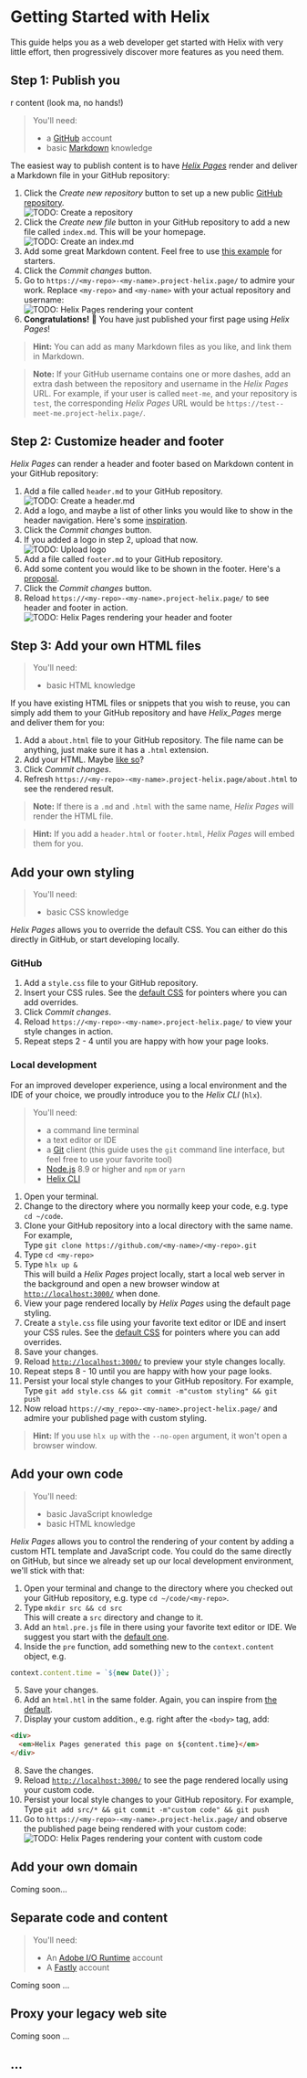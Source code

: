 # Getting Started with Helix

This guide helps you as a web developer get started with Helix with very little effort, then progressively discover more features as you need them.

## Step 1: Publish you
r content (look ma, no hands!)

> You'll need:
> - a [GitHub](https://github.com/join) account
> - basic [Markdown](https://guides.github.com/features/mastering-markdown/) knowledge

The easiest way to publish content is to have [_Helix Pages_](https://www.project-helix.page/) render and deliver a Markdown file in your GitHub repository:

1. Click the _Create new repository_ button to set up a new public [GitHub repository](https://github.com/new/).  
![](./dummy.png "TODO: Create a repository")
1. Click the _Create new file_ button in your GitHub repository to add a new file called `index.md`. This will be your homepage.  
![](./dummy.png "TODO: Create an index.md")
1. Add some great Markdown content. Feel free to use [this example](https://raw.githubusercontent.com/adobe/helix-example/master/index.md "example index.md") for starters.
1. Click the _Commit changes_ button.
1. Go to `https://<my-repo>-<my-name>.project-helix.page/` to admire your work. Replace `<my-repo>` and `<my-name>` with your actual repository and username:  
![](./dummy.png "TODO: Helix Pages rendering your content")
1. **Congratulations!** 🎉 You have just published your first page using _Helix Pages_!

> **Hint:** You can add as many Markdown files as you like, and link them in Markdown.

> **Note:** If your GitHub username contains one or more dashes, add an extra dash between the repository and username in the _Helix Pages_ URL. For example, if your user is called `meet-me`, and your repository is `test`, the corresponding _Helix Pages_ URL would be `https://test--meet-me.project-helix.page/`.

## Step 2: Customize header and footer

_Helix Pages_ can render a header and footer based on Markdown content in your GitHub repository:

1. Add a file called `header.md` to your GitHub repository.  
![](./dummy.png "TODO: Create a header.md")
1. Add a logo, and maybe a list of other links you would like to show in the header navigation. Here's some [inspiration](https://raw.githubusercontent.com/adobe/helix-example/master/header.md "example header.md").
1. Click the _Commit changes_ button.
1. If you added a logo in step 2, upload that now.  
![](./dummy.png "TODO: Upload logo")
1. Add a file called `footer.md` to your GitHub repository.
1. Add some content you would like to be shown in the footer. Here's a [proposal](https://raw.githubusercontent.com/adobe/helix-example/master/footer.md "example footer.md").
1. Click the _Commit changes_ button.
1. Reload `https://<my-repo>-<my-name>.project-helix.page/` to see header and footer in action.  
![TODO: Helix Pages rendering your header and footer](./dummy.png)

## Step 3: Add your own HTML files

> You'll need:
> - basic HTML knowledge

If you have existing HTML files or snippets that you wish to reuse, you can simply add them to your GitHub repository and have _Helix_Pages_ merge and deliver them for you:

1. Add a `about.html` file to your GitHub repository. The file name can be anything, just make sure it has a `.html` extension.
1. Add your HTML. Maybe [like so](https://raw.githubusercontent.com/adobe/helix-example/master/htdocs/about.html "example HTML file")?
1. Click _Commit changes_.
1. Refresh `https://<my-repo>-<my-name>.project-helix.page/about.html` to see the rendered result.

> **Note:** If there is a `.md` and `.html` with the same name, _Helix Pages_ will render the HTML file.

> **Hint:** If you add a `header.html` or `footer.html`, _Helix Pages_ will embed them for you.

## Add your own styling

> You'll need:
> - basic CSS knowledge

_Helix Pages_ allows you to override the default CSS. You can either do this directly in GitHub, or start developing locally.

### GitHub

1. Add a `style.css` file to your GitHub repository.
1. Insert your CSS rules. See the [default CSS](https://raw.githubusercontent.com/adobe/helix-pages/master/htdocs/style.css "default CSS") for pointers where you can add overrides.
1. Click _Commit changes_.
1. Reload `https://<my-repo>-<my-name>.project-helix.page/` to view your style changes in action.
1. Repeat steps 2 - 4 until you are happy with how your page looks.

### Local development

For an improved developer experience, using a local environment and the IDE of your choice, we proudly introduce you to the _Helix CLI_ (`hlx`).

> You'll need:
> - a command line terminal
> - a text editor or IDE
> - a [Git](https://git-scm.com/) client (this guide uses the `git` command line interface, but feel free to use your favorite tool)
> - [Node.js](https://nodejs.org/en/) 8.9 or higher and `npm` or `yarn`
> - [Helix CLI](https://www.npmjs.com/package/@adobe/helix-cli)

1. Open your terminal.
1. Change to the directory where you normally keep your code, e.g. type `cd ~/code`.
1. Clone your GitHub repository into a local directory with the same name. For example,  
Type `git clone https://github.com/<my-name>/<my-repo>.git`
1. Type `cd <my-repo>`
1. Type `hlx up &`  
This will build a _Helix Pages_ project locally, start a local web server in the background and open a new browser window at [`http://localhost:3000/`](http://localhost:3000/ "your local Helix server") when done.
1. View your page rendered locally by _Helix Pages_ using the default page styling.
1. Create a `style.css` file using your favorite text editor or IDE and insert your CSS rules. See the [default CSS](https://raw.githubusercontent.com/adobe/helix-pages/master/htdocs/style.css "Default CSS") for pointers where you can add overrides.
1. Save your changes.
1. Reload [`http://localhost:3000/`](http://localhost:3000/ "your local Helix server") to preview your style changes locally.
1. Repeat steps 8 - 10 until you are happy with how your page looks.
1. Persist your local style changes to your GitHub repository. For example,  
Type `git add style.css && git commit -m"custom styling" && git push`
1. Now reload `https://<my_repo>-<my-name>.project-helix.page/` and admire your published page with custom styling. 

> **Hint:** If you use `hlx up` with the `--no-open` argument, it won't open a browser window.

## Add your own code

> You'll need:
> - basic JavaScript knowledge
> - basic HTML knowledge

_Helix Pages_ allows you to control the rendering of your content by adding a custom HTL template and JavaScript code. You could do the same directly on GitHub, but since we already set up our local development environment, we'll stick with that:

1. Open your terminal and change to the directory where you checked out your GitHub repository, e.g. type `cd ~/code/<my-repo>`.
2. Type `mkdir src && cd src`  
This will create a `src` directory and change to it.
3. Add an `html.pre.js` file in there using your favorite text editor or IDE. We suggest you start with the [default one](https://raw.githubusercontent.com/adobe/helix-pages/master/src/html.pre.js "default html.pre.js").
4. Inside the `pre` function, add something new to the `context.content` object, e.g.
```js
context.content.time = `${new Date()}`;
```
5. Save your changes.
6. Add an `html.htl` in the same folder. Again, you can inspire from [the default](https://raw.githubusercontent.com/adobe/helix-pages/master/src/html.htl "default html.htl").
7. Display your custom addition., e.g. right after the `<body>` tag, add:
```html
<div>
  <em>Helix Pages generated this page on ${content.time}</em>
</div>
```
8. Save the changes.
9. Reload [`http://localhost:3000/`](http://localhost:3000/ "your local Helix server") to see the page rendered locally using your custom code.
10. Persist your local style changes to your GitHub repository. For example,  
Type `git add src/* && git commit -m"custom code" && git push`
11. Go to `https://<my-repo>-<my-name>.project-helix.page/` and observe the published page being rendered with your custom code:  
![](./dummy.png "TODO: Helix Pages rendering your content with custom code")

## Add your own domain

Coming soon...

## Separate code and content

> You'll need:
> - An [Adobe I/O Runtime](https://github.com/adobe/project-helix/blob/master/SERVICES.md#adobe-io-runtime) account
> - A [Fastly](https://github.com/adobe/project-helix/blob/master/SERVICES.md#fastly) account

Coming soon ...

## Proxy your legacy web site

Coming soon ...

## ...
